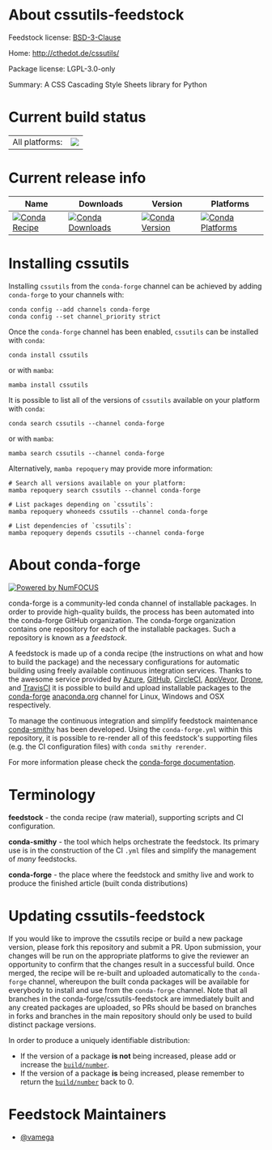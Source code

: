 About cssutils-feedstock
========================

Feedstock license: [BSD-3-Clause](https://github.com/conda-forge/cssutils-feedstock/blob/main/LICENSE.txt)

Home: http://cthedot.de/cssutils/

Package license: LGPL-3.0-only

Summary: A CSS Cascading Style Sheets library for Python

Current build status
====================


<table><tr><td>All platforms:</td>
    <td>
      <a href="https://dev.azure.com/conda-forge/feedstock-builds/_build/latest?definitionId=5512&branchName=main">
        <img src="https://dev.azure.com/conda-forge/feedstock-builds/_apis/build/status/cssutils-feedstock?branchName=main">
      </a>
    </td>
  </tr>
</table>

Current release info
====================

| Name | Downloads | Version | Platforms |
| --- | --- | --- | --- |
| [![Conda Recipe](https://img.shields.io/badge/recipe-cssutils-green.svg)](https://anaconda.org/conda-forge/cssutils) | [![Conda Downloads](https://img.shields.io/conda/dn/conda-forge/cssutils.svg)](https://anaconda.org/conda-forge/cssutils) | [![Conda Version](https://img.shields.io/conda/vn/conda-forge/cssutils.svg)](https://anaconda.org/conda-forge/cssutils) | [![Conda Platforms](https://img.shields.io/conda/pn/conda-forge/cssutils.svg)](https://anaconda.org/conda-forge/cssutils) |

Installing cssutils
===================

Installing `cssutils` from the `conda-forge` channel can be achieved by adding `conda-forge` to your channels with:

```
conda config --add channels conda-forge
conda config --set channel_priority strict
```

Once the `conda-forge` channel has been enabled, `cssutils` can be installed with `conda`:

```
conda install cssutils
```

or with `mamba`:

```
mamba install cssutils
```

It is possible to list all of the versions of `cssutils` available on your platform with `conda`:

```
conda search cssutils --channel conda-forge
```

or with `mamba`:

```
mamba search cssutils --channel conda-forge
```

Alternatively, `mamba repoquery` may provide more information:

```
# Search all versions available on your platform:
mamba repoquery search cssutils --channel conda-forge

# List packages depending on `cssutils`:
mamba repoquery whoneeds cssutils --channel conda-forge

# List dependencies of `cssutils`:
mamba repoquery depends cssutils --channel conda-forge
```


About conda-forge
=================

[![Powered by
NumFOCUS](https://img.shields.io/badge/powered%20by-NumFOCUS-orange.svg?style=flat&colorA=E1523D&colorB=007D8A)](https://numfocus.org)

conda-forge is a community-led conda channel of installable packages.
In order to provide high-quality builds, the process has been automated into the
conda-forge GitHub organization. The conda-forge organization contains one repository
for each of the installable packages. Such a repository is known as a *feedstock*.

A feedstock is made up of a conda recipe (the instructions on what and how to build
the package) and the necessary configurations for automatic building using freely
available continuous integration services. Thanks to the awesome service provided by
[Azure](https://azure.microsoft.com/en-us/services/devops/), [GitHub](https://github.com/),
[CircleCI](https://circleci.com/), [AppVeyor](https://www.appveyor.com/),
[Drone](https://cloud.drone.io/welcome), and [TravisCI](https://travis-ci.com/)
it is possible to build and upload installable packages to the
[conda-forge](https://anaconda.org/conda-forge) [anaconda.org](https://anaconda.org/)
channel for Linux, Windows and OSX respectively.

To manage the continuous integration and simplify feedstock maintenance
[conda-smithy](https://github.com/conda-forge/conda-smithy) has been developed.
Using the ``conda-forge.yml`` within this repository, it is possible to re-render all of
this feedstock's supporting files (e.g. the CI configuration files) with ``conda smithy rerender``.

For more information please check the [conda-forge documentation](https://conda-forge.org/docs/).

Terminology
===========

**feedstock** - the conda recipe (raw material), supporting scripts and CI configuration.

**conda-smithy** - the tool which helps orchestrate the feedstock.
                   Its primary use is in the construction of the CI ``.yml`` files
                   and simplify the management of *many* feedstocks.

**conda-forge** - the place where the feedstock and smithy live and work to
                  produce the finished article (built conda distributions)


Updating cssutils-feedstock
===========================

If you would like to improve the cssutils recipe or build a new
package version, please fork this repository and submit a PR. Upon submission,
your changes will be run on the appropriate platforms to give the reviewer an
opportunity to confirm that the changes result in a successful build. Once
merged, the recipe will be re-built and uploaded automatically to the
`conda-forge` channel, whereupon the built conda packages will be available for
everybody to install and use from the `conda-forge` channel.
Note that all branches in the conda-forge/cssutils-feedstock are
immediately built and any created packages are uploaded, so PRs should be based
on branches in forks and branches in the main repository should only be used to
build distinct package versions.

In order to produce a uniquely identifiable distribution:
 * If the version of a package **is not** being increased, please add or increase
   the [``build/number``](https://docs.conda.io/projects/conda-build/en/latest/resources/define-metadata.html#build-number-and-string).
 * If the version of a package **is** being increased, please remember to return
   the [``build/number``](https://docs.conda.io/projects/conda-build/en/latest/resources/define-metadata.html#build-number-and-string)
   back to 0.

Feedstock Maintainers
=====================

* [@vamega](https://github.com/vamega/)

